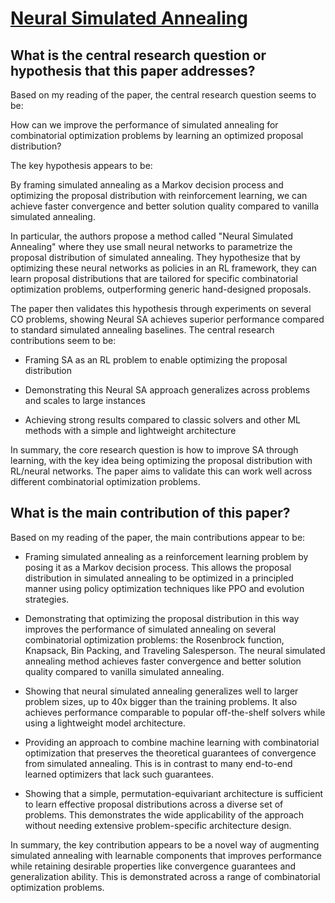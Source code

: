 # [Neural Simulated Annealing](https://arxiv.org/abs/2203.02201v1)

## What is the central research question or hypothesis that this paper addresses?

 Based on my reading of the paper, the central research question seems to be:

How can we improve the performance of simulated annealing for combinatorial optimization problems by learning an optimized proposal distribution?

The key hypothesis appears to be:

By framing simulated annealing as a Markov decision process and optimizing the proposal distribution with reinforcement learning, we can achieve faster convergence and better solution quality compared to vanilla simulated annealing.

In particular, the authors propose a method called "Neural Simulated Annealing" where they use small neural networks to parametrize the proposal distribution of simulated annealing. They hypothesize that by optimizing these neural networks as policies in an RL framework, they can learn proposal distributions that are tailored for specific combinatorial optimization problems, outperforming generic hand-designed proposals. 

The paper then validates this hypothesis through experiments on several CO problems, showing Neural SA achieves superior performance compared to standard simulated annealing baselines. The central research contributions seem to be:

- Framing SA as an RL problem to enable optimizing the proposal distribution 

- Demonstrating this Neural SA approach generalizes across problems and scales to large instances

- Achieving strong results compared to classic solvers and other ML methods with a simple and lightweight architecture

In summary, the core research question is how to improve SA through learning, with the key idea being optimizing the proposal distribution with RL/neural networks. The paper aims to validate this can work well across different combinatorial optimization problems.


## What is the main contribution of this paper?

 Based on my reading of the paper, the main contributions appear to be:

- Framing simulated annealing as a reinforcement learning problem by posing it as a Markov decision process. This allows the proposal distribution in simulated annealing to be optimized in a principled manner using policy optimization techniques like PPO and evolution strategies. 

- Demonstrating that optimizing the proposal distribution in this way improves the performance of simulated annealing on several combinatorial optimization problems: the Rosenbrock function, Knapsack, Bin Packing, and Traveling Salesperson. The neural simulated annealing method achieves faster convergence and better solution quality compared to vanilla simulated annealing.

- Showing that neural simulated annealing generalizes well to larger problem sizes, up to 40x bigger than the training problems. It also achieves performance comparable to popular off-the-shelf solvers while using a lightweight model architecture.

- Providing an approach to combine machine learning with combinatorial optimization that preserves the theoretical guarantees of convergence from simulated annealing. This is in contrast to many end-to-end learned optimizers that lack such guarantees.

- Showing that a simple, permutation-equivariant architecture is sufficient to learn effective proposal distributions across a diverse set of problems. This demonstrates the wide applicability of the approach without needing extensive problem-specific architecture design.

In summary, the key contribution appears to be a novel way of augmenting simulated annealing with learnable components that improves performance while retaining desirable properties like convergence guarantees and generalization ability. This is demonstrated across a range of combinatorial optimization problems.
